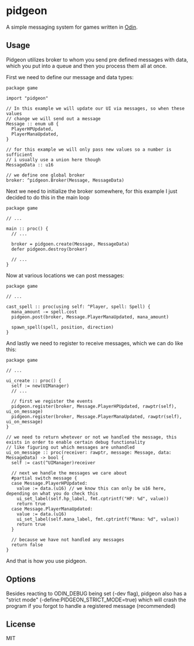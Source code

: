 # pidgeon

A simple messaging system for games written in [Odin](https://odin-lang.org).

## Usage

Pidgeon utilizes broker to whom you send pre defined messages with data, which you put into
a queue and then you process them all at once.

First we need to define our message and data types:

```odin
package game

import "pidgeon"

// In this example we will update our UI via messages, so when these values
// change we will send out a message
Message :: enum u8 {
  PlayerHPUpdated,
  PlayerManaUpdated,
}

// for this example we will only pass new values so a number is sufficient
// i usually use a union here though
MessageData :: u16

// we define one global broker
broker: ^pidgeon.Broker(Message, MessageData)
```

Next we need to initialize the broker somewhere, for this example I just decided to do
this in the main loop

```odin
package game

// ...

main :: proc() {
  // ...

  broker = pidgoen.create(Message, MessageData)
  defer pidgeon.destroy(broker)

  // ...
}
```

Now at various locations we can post messages:

```odin
package game

// ...

cast_spell :: proc(using self: ^Player, spell: Spell) {
  mana_amount -= spell.cost
  pidgeon.post(broker, Message.PlayerManaUpdated, mana_amount)

  spawn_spell(spell, position, direction)
}
```

And lastly we need to register to receive messages, which we can do like this:

```odin
package game

// ...

ui_create :: proc() {
  self := new(UIManager)
  // ...

  // first we register the events
  pidgeon.register(broker, Message.PlayerHPUpdated, rawptr(self), ui_on_message)
  pidgeon.register(broker, Message.PlayerManaUpdated, rawptr(self), ui_on_message)
}

// we need to return whetever or not we handled the message, this exists in order to enable certain debug functionality
// like figuring out which messages are unhandled
ui_on_message :: proc(receiver: rawptr, message: Message, data: MessageData) -> bool {
  self := cast(^UIManager)receiver

  // next we handle the messages we care about
  #partial switch message {
  case Message.PlayerHPUpdated:
    value := data.(u16) // we know this can only be u16 here, depending on what you do check this
    ui_set_label(self.hp_label, fmt.cptrintf("HP: %d", value))
    return true
  case Message.PlayerManaUpdated:
    value := data.(u16)
    ui_set_label(self.mana_label, fmt.cptrintf("Mana: %d", value))
    return true
  }

  // because we have not handled any messages
  return false
}
```

And that is how you use pidgeon.

## Options

Besides reacting to ODIN_DEBUG being set (-dev flag), pidgeon also has a "strict mode" (-define:PIDGEON_STRICT_MODE=true) which will crash the program if you forgot to handle a registered message (recommended)

## License

MIT
